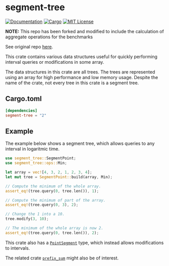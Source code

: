 # segment-tree

[![Documentation](https://docs.rs/segment-tree/badge.svg)](https://docs.rs/segment-tree)
[![Cargo](https://img.shields.io/crates/v/segment-tree.svg)](https://crates.io/crates/segment-tree)
[![MIT License](https://img.shields.io/badge/license-MIT-blue.svg)](https://github.com/Darksonn/segment-tree/blob/master/LICENSE)

**NOTE:** This repo has been forked and modified to include the calculation of aggregate operations for the benchmarks

See original repo [here](https://github.com/Darksonn/segment-tree/blob/master).

This crate contains various data structures useful for quickly performing
interval queries or modifications in some array.

The data structures in this crate are all trees. The trees are represented using
an array for high performance and low memory usage.  Despite the name of the
crate, not every tree in this crate is a segment tree.

## Cargo.toml

```toml
[dependencies]
segment-tree = "2"
```

## Example

The example below shows a segment tree, which allows queries to any interval in logaritmic
time.

```rust
use segment_tree::SegmentPoint;
use segment_tree::ops::Min;

let array = vec![4, 3, 2, 1, 2, 3, 4];
let mut tree = SegmentPoint::build(array, Min);

// Compute the minimum of the whole array.
assert_eq!(tree.query(0, tree.len()), 1);

// Compute the minimum of part of the array.
assert_eq!(tree.query(0, 3), 2);

// Change the 1 into a 10.
tree.modify(3, 10);

// The minimum of the whole array is now 2.
assert_eq!(tree.query(0, tree.len()), 2);
```

This crate also has a [`PointSegment`][1] type, which instead allows modifications to
intervals.

The related crate [`prefix_sum`][2] might also be of interest.

  [1]: https://docs.rs/segment-tree/2/segment_tree/struct.PointSegment.html
  [2]: https://crates.io/crates/prefix-sum
